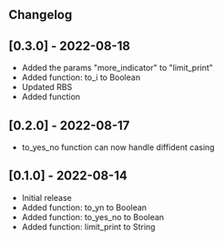 ## Changelog

## [0.3.0] - 2022-08-18

- Added the params "more_indicator" to "limit_print"
- Added function: to_i to Boolean
- Updated RBS
- Added function

## [0.2.0] - 2022-08-17

- to_yes_no function can now handle diffident casing

## [0.1.0] - 2022-08-14

- Initial release
- Added function: to_yn to Boolean
- Added function: to_yes_no to Boolean
- Added function: limit_print to String
